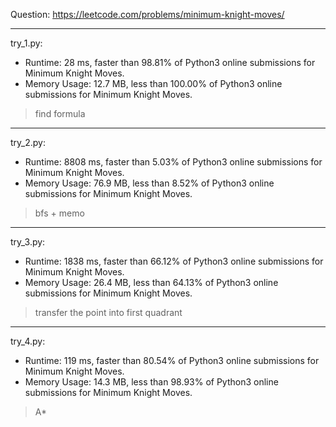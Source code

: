 Question: https://leetcode.com/problems/minimum-knight-moves/

---

try_1.py:
* Runtime: 28 ms, faster than 98.81% of Python3 online submissions for Minimum Knight Moves.
* Memory Usage: 12.7 MB, less than 100.00% of Python3 online submissions for Minimum Knight Moves.

> find formula

---

try_2.py:

* Runtime: 8808 ms, faster than 5.03% of Python3 online submissions for Minimum Knight Moves.
* Memory Usage: 76.9 MB, less than 8.52% of Python3 online submissions for Minimum Knight Moves.

> bfs + memo

---

try_3.py:

* Runtime: 1838 ms, faster than 66.12% of Python3 online submissions for Minimum Knight Moves.
* Memory Usage: 26.4 MB, less than 64.13% of Python3 online submissions for Minimum Knight Moves.

> transfer the point into first quadrant

---

try_4.py:

* Runtime: 119 ms, faster than 80.54% of Python3 online submissions for Minimum Knight Moves.
* Memory Usage: 14.3 MB, less than 98.93% of Python3 online submissions for Minimum Knight Moves.

> A*
